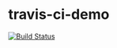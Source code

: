 # travis-ci-demo

[![Build Status](https://travis-ci.com/0xBABA/travis-ci-demo.svg?branch=master)](https://travis-ci.com/0xBABA/travis-ci-demo.svg?branch=master)
